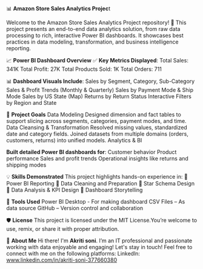 📊 **Amazon Store Sales Analytics Projec**t

Welcome to the Amazon Store Sales Analytics Project repository! 🚀
This project presents an end-to-end data analytics solution, from raw data processing to rich, interactive Power BI dashboards. It showcases best practices in data modeling, transformation, and business intelligence reporting.

📈 **Power BI Dashboard Overview**
✅ **Key Metrics Displayed**:
Total Sales: 341K
Total Profit: 27K
Total Products Sold: 1K
Total Orders: 711

📊 **Dashboard Visuals Include**:
Sales by Segment, Category, Sub-Category
Sales & Profit Trends (Monthly & Quarterly)
Sales by Payment Mode & Ship Mode
Sales by US State (Map)
Returns by Return Status
Interactive Filters by Region and State

🧠 **Project Goals**
Data Modeling
Designed dimension and fact tables to support slicing across segments, categories, payment modes, and time.
Data Cleansing & Transformation
Resolved missing values, standardized date and category fields.
Joined datasets from multiple domains (orders, customers, returns) into unified models.
Analytics & BI

**Built detailed Power BI dashboards for**:
Customer behavior
Product performance
Sales and profit trends
Operational insights like returns and shipping modes

💡 **Skills Demonstrated**
This project highlights hands-on experience in:
🔹 Power BI Reporting
🔹 Data Cleaning and Preparation
🔹 Star Schema Design
🔹 Data Analysis & KPI Design
🔹 Dashboard Storytelling

📌 **Tools Used**
Power BI Desktop - For making dashboard
CSV Files – As data source
GitHub – Version control and collaboration

🛡️ **License**
This project is licensed under the MIT License.You’re welcome to use, remix, or share it with proper attribution.

🌟 **About Me**
Hi there! I'm **Akriti soni**. I’m an IT professional and passionate working with data enjoyable and engaging!
Let's stay in touch! Feel free to connect with me on the following platforms:
Linkedln: www.linkedin.com/in/akriti-soni-377660380
